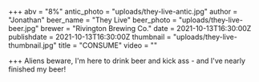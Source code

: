+++
abv = "8%"
antic_photo = "uploads/they-live-antic.jpg"
author = "Jonathan"
beer_name = "They Live"
beer_photo = "uploads/they-live-beer.jpg"
brewer = "Rivington Brewing Co."
date = 2021-10-13T16:30:00Z
publishdate = 2021-10-13T16:30:00Z
thumbnail = "uploads/they-live-thumbnail.jpg"
title = "CONSUME"
video = ""

+++
Aliens beware, I'm here to drink beer and kick ass - and I've nearly finished my beer!